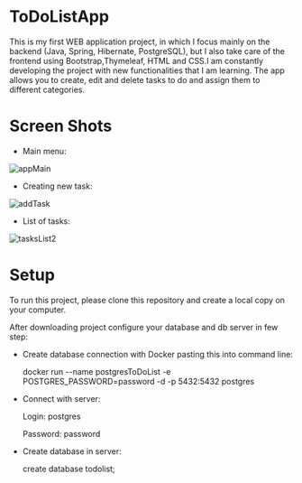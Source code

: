# ToDoListApp

This is my first WEB application project, in which I focus mainly on the backend (Java, Spring, Hibernate, PostgreSQL), but I also take care of the frontend using Bootstrap,Thymeleaf, HTML and CSS.I am constantly developing the project with new functionalities that I am learning. The app allows you to create, edit and delete tasks to do and assign them to different categories.

# Screen Shots

* Main menu:
    
![appMain](https://github.com/jtrawnicki/toDoListApp/assets/118732841/74f59ea1-30f1-4275-8b69-2bf289be56a4)

* Creating new task:

![addTask](https://github.com/jtrawnicki/toDoListApp/assets/118732841/69ffd27d-ca50-4ba2-a285-c36bc8a6c26f)

* List of tasks:

![tasksList2](https://github.com/jtrawnicki/toDoListApp/assets/118732841/b987edd9-b3b1-47f6-ab48-090a3b2c0ae9)


# Setup
To run this project, please clone this repository and create a local copy on your computer.

After downloading project configure your database and db server in few step:

* Create database connection with Docker pasting this into command line:
  
  docker run --name postgresToDoList -e POSTGRES_PASSWORD=password -d -p 5432:5432 postgres

* Connect with server:
  
  Login: postgres
  
  Password: password

* Create database in server:
  
  create database todolist;






